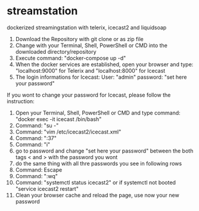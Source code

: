 # streamstation
dockerized streamingstation with telerix, icecast2 and liquidsoap

1. Download the Repository with git clone or as zip file
2. Change with your Terminal, Shell, PowerShell or CMD into the downloaded directory/repository
3. Execute command: "docker-compose up -d" 
4. When the docker services are established, open your browser and type: "localhost:9000" for Telerix and "localhost:8000" for Icecast
5. The login informations for Icecast: User: "admin" password: "set here your password"

If you wont to change your password for Icecast, please follow the instruction:
1. Open your Terminal, Shell, PowerShell or CMD and type command: "docker exec -it icecast /bin/bash"
2. Command: "su -"
3. Command: "vim /etc/icecast2/icecast.xml"
4. Command: ":37"
5. Command: "i"
6. go to password and change "set here your password" between the both tags < and > with the password you wont
7. do the same thing with all thre passwords you see in following rows
8. Command: Escape
9. Command: ":wq"
10. Command: "systemctl status icecast2" or if systemctl not booted "service icecast2 restart"
11. Clean your browser cache and reload the page, use now your new password
